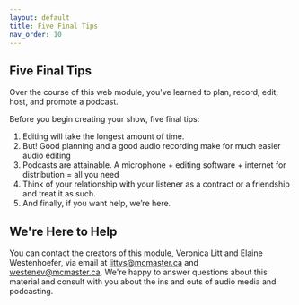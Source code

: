 ```yaml
---
layout: default
title: Five Final Tips
nav_order: 10
---
```


## Five Final Tips

Over the course of this web module, you've learned to plan, record, edit, host, and promote a podcast. 

Before you begin creating your show, five final tips:

1. Editing will take the longest amount of time. 
2. But! Good planning and a good audio recording make for much easier audio editing
3. Podcasts are attainable. A microphone + editing software + internet for distribution = all you need 
4. Think of your relationship with your listener as a contract or a friendship and treat it as such. 
5. And finally, if you want help, we’re here.

## We're Here to Help

You can contact the creators of this module, Veronica Litt and Elaine Westenhoefer, via email at littvs@mcmaster.ca and westenev@mcmaster.ca. We're happy to answer questions about this material and consult with you about the ins and outs of audio media and podcasting. 
